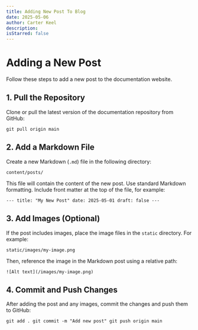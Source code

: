 ```yaml
---
title: Adding New Post To Blog
date: 2025-05-06
author: Carter Keel
description:
isStarred: false
---
```


# Adding a New Post

Follow these steps to add a new post to the documentation website.

## 1. Pull the Repository

Clone or pull the latest version of the documentation repository from GitHub:

`git pull origin main`

## 2. Add a Markdown File

Create a new Markdown (`.md`) file in the following directory:

`content/posts/`

This file will contain the content of the new post. Use standard Markdown formatting. Include front matter at the top of the file, for example:

`--- title: "My New Post" date: 2025-05-01 draft: false ---`

## 3. Add Images (Optional)

If the post includes images, place the image files in the `static` directory. For example:

`static/images/my-image.png`

Then, reference the image in the Markdown post using a relative path:

`![Alt text](/images/my-image.png)`

## 4. Commit and Push Changes

After adding the post and any images, commit the changes and push them to GitHub:

`git add . git commit -m "Add new post" git push origin main`